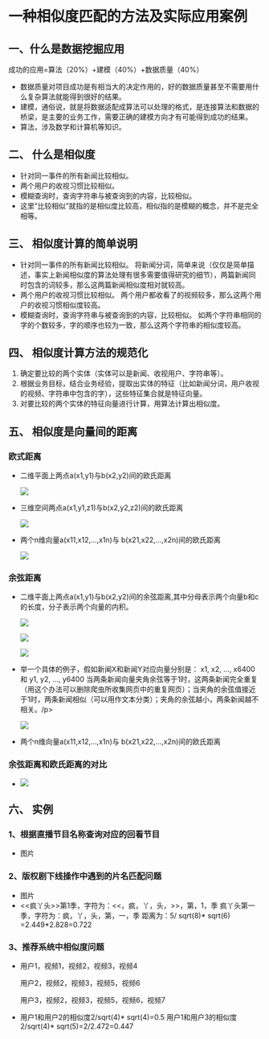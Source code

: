 <h1>一种相似度匹配的方法及实际应用案例</h1>
<h2>一、什么是数据挖掘应用</h2>

<p>成功的应用=算法（20%）+建模（40%）+数据质量（40%）</p>
<ul>
<li>数据质量对项目成功是有相当大的决定作用的，好的数据质量甚至不需要用什么复杂算法就能得到很好的结果。</li>
<li>建模，通俗说，就是将数据适配成算法可以处理的格式，是连接算法和数据的桥梁，是主要的业务工作，需要正确的建模方向才有可能得到成功的结果。</li>
<li>算法，涉及数学和计算机等知识。</li>
</ul>

<h2>二、	什么是相似度</h2>
<ul>
<li>针对同一事件的所有新闻比较相似。</li>
<li>两个用户的收视习惯比较相似。</li>
<li>模糊查询时，查询字符串与被查询到的内容，比较相似。</li>
<li>这里“比较相似”就指的是相似度比较高，相似指的是模糊的概念，并不是完全相等。</li>
</ul>

<h2>三、	相似度计算的简单说明</h2>
<ul>
<li>针对同一事件的所有新闻比较相似。
将新闻分词，简单来说（仅仅是简单描述，事实上新闻相似度的算法处理有很多需要值得研究的细节），两篇新闻同时包含的词较多，那么这两篇新闻相似度相对就较高。
</li>
<li>两个用户的收视习惯比较相似。
两个用户都收看了的视频较多，那么这两个用户的收视习惯相似度较高。
</li>
<li>模糊查询时，查询字符串与被查询到的内容，比较相似。
如两个字符串相同的字的个数较多，字的顺序也较为一致，那么这两个字符串的相似度较高。
</li>
</ul>

<h2>四、	相似度计算方法的规范化</h2>
<ol>
<li>确定要比较的两个实体（实体可以是新闻、收视用户、字符串等）。
</li>
<li>根据业务目标，结合业务经验，提取出实体的特征（比如新闻分词，用户收视的视频、字符串中包含的字），这些特征集合就是特征向量。
</li>
<li>对要比较的两个实体的特征向量进行计算，用算法计算出相似度。
</li>
</ol>

<h2>五、	相似度是向量间的距离</h2>
<h3>欧式距离</h3>
<ul>
<li>
<p>二维平面上两点a(x1,y1)与b(x2,y2)间的欧氏距离</p>
<img src ='http://tjiptv-dams.github.io/images/jssl/20160219/ps5s1.png'></img>
</li>
<li>
<p>三维空间两点a(x1,y1,z1)与b(x2,y2,z2)间的欧氏距离</p>
<img src ='http://tjiptv-dams.github.io/images/jssl/20160219/ps5s2.png'></img>
</li>
<li>
<p>两个n维向量a(x11,x12,…,x1n)与 b(x21,x22,…,x2n)间的欧氏距离</p>
<img src ='http://tjiptv-dams.github.io/images/jssl/20160219/ps5s3.png'></img>
</ul>

<h3>余弦距离</h3>
<ul>
<li>
<p>二维平面上两点a(x1,y1)与b(x2,y2)间的余弦距离,其中分母表示两个向量b和c的长度，分子表示两个向量的内积。</p>
<p><img src ='http://tjiptv-dams.github.io/images/jssl/20160219/ps5s4.png'></img></p>
<p><img src ='http://tjiptv-dams.github.io/images/jssl/20160219/ps5s5.png'></img></p>
<p><img src ='http://tjiptv-dams.github.io/images/jssl/20160219/ps5s6.png'></img></p>
</li>
<li>
<p>举一个具体的例子，假如新闻X和新闻Y对应向量分别是：
x1, x2, ..., x6400和
y1, y2, ..., y6400	
当两条新闻向量夹角余弦等于1时，这两条新闻完全重复（用这个办法可以删除爬虫所收集网页中的重复网页）；当夹角的余弦值接近于1时，两条新闻相似（可以用作文本分类）；夹角的余弦越小，两条新闻越不相关。/p>
<p><img src ='http://tjiptv-dams.github.io/images/jssl/20160219/ps5s7.png'></img></p>
</li>
<li>两个n维向量a(x11,x12,…,x1n)与 b(x21,x22,…,x2n)间的欧氏距离

</ul>

<h3>余弦距离和欧氏距离的对比</h3>
<ul>
<li>
<p><img src ='http://tjiptv-dams.github.io/images/jssl/20160219/ps5s8.png'></img></p>
<p从上图可以看出，余弦距离使用两个向量夹角的余弦值作为衡量两个个体间差异的大小。相比欧氏距离，余弦距离更加注重两个向量在方向上的差异。</p>
</li>
</ul>

<h2>六、	实例</h2>
<h3>1、根据直播节目名称查询对应的回看节目</h3>
<ul>
<li>图片
</li>
</ul>

<h3>2、版权剧下线操作中遇到的片名匹配问题</h3>
<ul>
<li>图片
</li>
<li>
<<疯丫头>>第1季，字符为：<<，疯，丫，头，>>，第，1，季
疯丫头第一季，字符为：疯，丫，头，第，一，季
距离为：5/ sqrt(8)* sqrt(6) =2.449*2.828=0.722
</li>
</ul>

<h3>3、推荐系统中相似度问题</h3>
<ul>
<li>
<p>用户1，视频1，视频2，视频3，视频4</p>
<p>用户2，视频2，视频3，视频5，视频6</p>
<p>用户3，视频2，视频3，视频5，视频6，视频7</p>
</li>
<li>
用户1和用户2的相似度2/sqrt(4)* sqrt(4)=0.5
用户1和用户3的相似度2/sqrt(4)* sqrt(5)=2/2.472=0.447
</li>
</ul>


